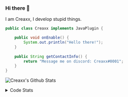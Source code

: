 ### Hi there 👋

I am Creaxx, I develop stupid things. 

```java
public class Creaxx implements JavaPlugin {

    public void onEnable() {
        System.out.println("Hello there!");
    }
    
    public String getContactInfo() {
        return "Message me on discord: Creaxx#0001";
    }
}
```

![Creaxx's Github Stats](https://github-readme-stats.vercel.app/api?username=CreaxxOG&show_icons=true&theme=dark&count_private=true)

<details>
  <summary>Code Stats</summary>

<!--START_SECTION:waka-->
![Code Time](http://img.shields.io/badge/Code%20Time-869%20hrs%2012%20mins-blue)

![Lines of code](https://img.shields.io/badge/From%20Hello%20World%20I%27ve%20Written-3%20Thousand%20lines%20of%20code-blue)

**🐱 My GitHub Data** 

> 🏆 493 Contributions in the Year 2022
 > 
> 📦 227.1 kB Used in GitHub's Storage 
 > 
> 🚫 Not Opted to Hire
 > 
> 📜 3 Public Repositories 
 > 
> 🔑 2 Private Repositories  
 > 
**I'm a Night 🦉** 

```text
🌞 Morning    8 commits      ░░░░░░░░░░░░░░░░░░░░░░░░░   2.56% 
🌆 Daytime    132 commits    ██████████░░░░░░░░░░░░░░░   42.17% 
🌃 Evening    152 commits    ████████████░░░░░░░░░░░░░   48.56% 
🌙 Night      21 commits     █░░░░░░░░░░░░░░░░░░░░░░░░   6.71%

```
📅 **I'm Most Productive on Wednesday** 

```text
Monday       52 commits     ████░░░░░░░░░░░░░░░░░░░░░   16.61% 
Tuesday      62 commits     █████░░░░░░░░░░░░░░░░░░░░   19.81% 
Wednesday    67 commits     █████░░░░░░░░░░░░░░░░░░░░   21.41% 
Thursday     38 commits     ███░░░░░░░░░░░░░░░░░░░░░░   12.14% 
Friday       35 commits     ██░░░░░░░░░░░░░░░░░░░░░░░   11.18% 
Saturday     27 commits     ██░░░░░░░░░░░░░░░░░░░░░░░   8.63% 
Sunday       32 commits     ██░░░░░░░░░░░░░░░░░░░░░░░   10.22%

```


📊 **This Week I Spent My Time On** 

```text
💬 Programming Languages: 
Java                     17 hrs 19 mins      █████████████████████░░░░   86.02% 
XML                      1 hr 47 mins        ██░░░░░░░░░░░░░░░░░░░░░░░   8.87% 
Kotlin                   36 mins             ░░░░░░░░░░░░░░░░░░░░░░░░░   3.05% 
Markdown                 8 mins              ░░░░░░░░░░░░░░░░░░░░░░░░░   0.73% 
YAML                     8 mins              ░░░░░░░░░░░░░░░░░░░░░░░░░   0.72%

🔥 Editors: 
IntelliJ                 20 hrs 8 mins       █████████████████████████   100.0%

```

**I Mostly Code in Java** 

```text
Java                     6 repos             ████████████████░░░░░░░░░   66.67% 
EJS                      1 repo              ██░░░░░░░░░░░░░░░░░░░░░░░   11.11% 
Kotlin                   1 repo              ██░░░░░░░░░░░░░░░░░░░░░░░   11.11% 
Python                   1 repo              ██░░░░░░░░░░░░░░░░░░░░░░░   11.11%

```



 Last Updated on 10/09/2022 02:38:21 UTC
<!--END_SECTION:waka-->
</details>
